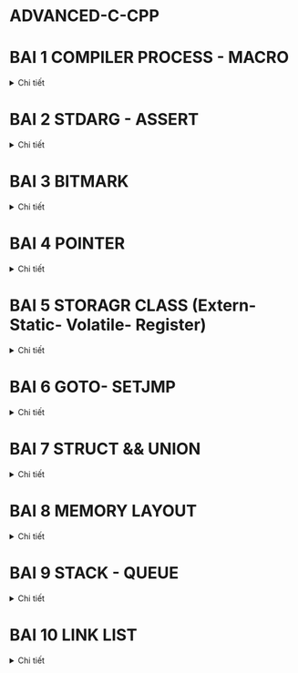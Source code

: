 # ADVANCED-C-CPP
#  BAI 1 COMPILER PROCESS - MACRO
<details>
  <summary>Chi tiết</summary>
 
## 1. Tiền Xử Lý (Preprocessing)
Quá trình tiền xử lý chuyển đổi file `.c` hoặc `.h` thành file `.i`. Lệnh biên dịch:
```sh
gcc -E main.c -o main.i
```
### Các bước trong tiền xử lý:
- **Copy toàn bộ mã nguồn** của các thư viện hoặc file được `#include`.
- **Xóa toàn bộ chú thích** (`//` và `/* ... */`).
- **Thay thế các macro** được định nghĩa bởi `#define`.
- **Giữ nguyên các hàm và biến thông thường**.

Lệnh kiểm tra file `.i` sau tiền xử lý:
```sh
cat main.i
```

### Ví dụ về Macro trong Tiền Xử Lý
#### 1. `#define` - Định nghĩa hằng số
```c
#include <stdio.h>
#define PI 3.14159
int main() {
    printf("PI = %f\n", PI);
    return 0;
}
```
*Kết quả khi chạy chương trình:*
```
PI = 3.141590
```

#### 2. `#define` - Định nghĩa hàm macro
```c
#include <stdio.h>
#define SQUARE(x) ((x) * (x))
int main() {
    printf("Bình phương của 5 là: %d\n", SQUARE(5));
    return 0;
}
```
*Kết quả:*
```
Bình phương của 5 là: 25
```

#### 3. `#undef` - Hủy định nghĩa macro
```c
#include <stdio.h>
#define VALUE 100
#undef VALUE
int main() {
    #ifdef VALUE
        printf("VALUE is defined\n");
    #else
        printf("VALUE is not defined\n");
    #endif
    return 0;
}
```
*Kết quả:*
```
VALUE is not defined
```

#### 4. `##` - Nối chuỗi
```c
#include <stdio.h>
#define CONCAT(a, b) a##b
int main() {
    int xy = 10;
    printf("%d\n", CONCAT(x, y));
    return 0;
}
```
*Kết quả:*
```
10
```

#### 5. `#` - Chuyển văn bản thành chuỗi
```c
#include <stdio.h>
#define TO_STRING(x) #x
int main() {
    printf("%s\n", TO_STRING(Hello World));
    return 0;
}
```
*Kết quả:*
```
Hello World
```

#### 6. `...` (Variadic Macro) - Macro nhận nhiều tham số
```c
#define sum(...)                \
int arr[] = {__VA_ARGS__, 0};   \
int i =0;                       \
int tong = 0;                   \
while (arr[i] != 0 )            \
{                               \
    tong += arr[i];             \         
    i++;                        \
}                               \   
printf("tong bang: %d", tong) ; \  

*Kết quả:*
Tổng: 15
```

---

## 2. Biên Dịch (Compilation)
Quá trình biên dịch chuyển đổi file `.i` thành file `.s` (hợp ngữ - assembly).

Lệnh biên dịch:
```sh
gcc -S main.i -o main.s
```
Lệnh kiểm tra file `.s`:
```sh
cat main.s
```

---

## 3. Dịch Assembly (Assembler)
Quá trình assembler chuyển đổi file `.s` thành file `.o` (mã máy).

Lệnh dịch assembly:
```sh
gcc -c main.s -o main.o
```
Lệnh kiểm tra file `.o` (dạng nhị phân, không đọc được trực tiếp):
```sh
ls -l main.o
```

---

## 4. Liên Kết (Linking)
Quá trình linker kết hợp các file `.o` để tạo ra file thực thi `.exe`.

Lệnh liên kết:
```sh
gcc main.o -o main.exe
```
Lệnh chạy file thực thi:
```sh
./main.exe
```

---

## 5. Tóm Tắt Quá Trình Biên Dịch

```
file.c hoặc file.h  →  (Preprocessing)  →  file.i  →  (Compilation)  →  file.s  →  (Assembler)  →  file.o  →  (Linker)  →  file.exe
```

Từng bước với lệnh cụ thể:
1. **Tiền xử lý:** `gcc -E main.c -o main.i`
2. **Biên dịch:** `gcc -S main.i -o main.s`
3. **Dịch assembly:** `gcc -c main.s -o main.o`
4. **Liên kết:** `gcc main.o -o main.exe`
5. **Chạy chương trình:** `./main.exe`

Mỗi bước trên đều có thể kiểm tra bằng cách xem nội dung file tương ứng (`cat`, `ls -l`).
  </details>

# BAI 2 STDARG - ASSERT
<details>
  <summary>Chi tiết</summary>
  
## 1. Thư viện stdarg.h

### 1.1 Mục đích
- Hỗ trợ xây dựng các hàm có số lượng tham số biến đổi (variadic functions).
- Cho phép truy cập vào danh sách các đối số được truyền vào sau đối số cố định cuối cùng.

### 1.2 Các macro chính
- **`va_list`**  
  Kiểu dữ liệu dùng để lưu trữ danh sách tham số biến đổi.

- **`va_start(va_list, last_fixed_arg)`**  
  Khởi tạo danh sách các đối số biến đổi, trong đó `last_fixed_arg` là đối số cuối cùng có kiểu cố định.

- **`va_arg(va_list, type)`**  
  Lấy đối số tiếp theo từ danh sách với kiểu dữ liệu được chỉ định.

- **`va_end(va_list)`**  
  Giải phóng tài nguyên được cấp phát cho danh sách các đối số.

### 1.3 Ví dụ sử dụng stdarg.h

Ví dụ: Hàm `sum` tính tổng các số nguyên cho đến khi gặp một sentinel.  
Trong ví dụ này, sử dụng sentinel `'a'` để đánh dấu điểm kết thúc danh sách.

```c
#include <stdio.h>
#include <stdarg.h>

#define tong(...) sum(__VA_ARGS__, 'a') // 'a' làm sentinel

int sum(int first, ...) {
    va_list args;
    va_start(args, first);
    
    // Lưu các số vào mảng tạm (giả sử không vượt quá 100 giá trị)
    int numbers[100];
    int count = 0;
    
    numbers[count++] = first;
    
    // Đọc các đối số cho đến khi gặp sentinel
    while (1) {
        int value = va_arg(args, int);
        // Ép về char để so sánh với sentinel 'a'
        if ((char)value == 'a') {
            break;
        }
        numbers[count++] = value;
    }
    
    va_end(args);
    
    int result = 0;
    for (int i = 0; i < count; i++) {
        result += numbers[i];
    }
    
    return result;
}

int main() {
    
    printf("Tong cac gia tri: %d\n", tong(4, 9, 0, 10, 15, 20));
    return 0;
}
```

## 2. Tổng quan về assert.h
- **assert.h** là thư viện tiêu chuẩn trong C cung cấp macro `assert`.
- Macro `assert(condition)` được sử dụng để kiểm tra điều kiện tại thời điểm chạy (runtime). Nếu điều kiện không được thỏa mãn (false), chương trình sẽ dừng lại và in ra thông báo lỗi, kèm theo thông tin về file và số dòng.

### 2.1. Cách thức hoạt động của assert
- Khi biểu thức trong `assert(condition)` được đánh giá là false (0), chương trình:
  - In ra thông báo lỗi, bao gồm tên file, số dòng và nội dung biểu thức không thỏa mãn.
  - Gọi hàm `abort()` để kết thúc chương trình ngay lập tức.
- Nếu biểu thức đúng (non-zero), `assert` không thực hiện hành động nào và chương trình tiếp tục chạy bình thường.

### 2.2. Ví dụ sử dụng assert
Dưới đây là một ví dụ minh họa cách sử dụng `assert` để đảm bảo rằng một giá trị không bị chia cho số 0:

```c
#include <stdio.h>
#include <assert.h>

// Hàm chia, kiểm tra điều kiện không chia cho 0
int divide(int a, int b) {
    // Kiểm tra rằng b không bằng 0
    assert(b != 0);
    return a / b;
}

int main() {
    int x = 10;
    int y = 0;  // Thử nghiệm với giá trị 0 để kích hoạt assert
    // Nếu y bằng 0, assert sẽ dừng chương trình và thông báo lỗi
    int result = divide(x, y);
    printf("Result: %d\n", result);
    return 0;
}
```
  </details>

# BAI 3 BITMARK

<details>
  <summary>Chi tiết</summary>

## 1. Giới thiệu về Bitmask
Bitmask là một kỹ thuật sử dụng các bit để lưu trữ và thao tác với các cờ (flags) hoặc trạng thái trong một biến số nguyên. Kỹ thuật này giúp tối ưu hóa bộ nhớ, thực hiện các phép toán logic trên một cụm bit, và quản lý các trạng thái, quyền truy cập, hoặc các thuộc tính khác của một đối tượng.

## 2. Các Toán Tử Bitwise
Toán tử bitwise được sử dụng để thao tác trực tiếp trên các bit của một số. Dưới đây là danh sách các toán tử bitwise cơ bản:

### 2.1. Phép NOT (~)
- Đảo ngược tất cả các bit của số.
- Bit 1 sẽ thành 0, bit 0 sẽ thành 1.

Ví dụ:
```cpp
#include <stdio.h>
#include <stdint.h>

int main() {
    uint8_t user1 = 0b00001110;
    uint8_t user2 = 0b10101001;
    printf("~user1 = 0b%08b\n", (uint8_t)~user1);
    printf("~user2 = 0b%08b\n", (uint8_t)~user2);
    return 0;
}
```

Kết quả:
```
~user1 = 0b11110001
~user2 = 0b01010110
```

### 2.2. Phép AND (&)
- Chỉ trả về 1 nếu cả hai bit đều là 1.

Ví dụ:
```cpp
user1 & user2 // Kết quả: 0b00001000
```

### 2.3. Phép OR (|)
- Trả về 1 nếu ít nhất một trong hai bit là 1.

Ví dụ:
```cpp
user1 | user2 // Kết quả: 0b10101111
```

### 2.4. Phép XOR (^)
- Trả về 1 nếu hai bit khác nhau, ngược lại trả về 0.

Ví dụ:
```cpp
user1 ^ user2 // Kết quả: 0b10100111
```

### 2.5. Phép Dịch Bit (>> và <<)
- `>>`: Dịch phải, các bit bên trái bị đẩy ra ngoài, các bit mới bên phải được lấp bằng 0 hoặc 1 (tùy vào số âm hay dương).
- `<<`: Dịch trái, các bit bên phải bị đẩy ra ngoài, các bit mới bên trái được lấp bằng 0.

Ví dụ:
```cpp
// Dịch phải
user1 >> 1 // Kết quả: 0b00000111
user1 >> 5 // Kết quả: 0b00000000

// Dịch trái
user2 << 6 // Kết quả: 0b10000000
```

## 3. Ứng Dụng Bitmask
### 3.1. Kiểm tra trạng thái bit
```cpp
if (user1 & (1 << 3)) {
    printf("Bit thứ 3 đang bật\n");
}
```

### 3.2. Bật một bit cụ thể
```cpp
user1 |= (1 << 2); // Bật bit thứ 2
```

### 3.3. Tắt một bit cụ thể
```cpp
user1 &= ~(1 << 2); // Tắt bit thứ 2
```

### 3.4. Đảo trạng thái một bit
```cpp
user1 ^= (1 << 2); // Đảo bit thứ 2
```

## 4. Sử dụng Bit-Field trong C
Bit-field là một cách tối ưu hóa bộ nhớ bằng cách định nghĩa các trường bit trong struct.

Ví dụ:
```cpp
#include <stdio.h>

struct Status {
    unsigned int bit0 : 1;
    unsigned int bit1 : 1;
    unsigned int bit2 : 1;
    unsigned int bit3 : 1;
};

int main() {
    struct Status status = {1, 0, 1, 1};
    printf("Bit 0: %d, Bit 1: %d, Bit 2: %d, Bit 3: %d\n",
           status.bit0, status.bit1, status.bit2, status.bit3);
    return 0;
}
```

## 5. Kết luận
Bitmask là một kỹ thuật hữu ích giúp tối ưu hóa bộ nhớ và xử lý dữ liệu hiệu quả trong lập trình hệ thống và nhúng. Việc sử dụng các toán tử bitwise giúp quản lý trạng thái và quyền truy cập một cách nhanh chóng và tiết kiệm bộ nhớ.
</details>

# BAI 4 POINTER

<details>
  <summary>Chi tiết</summary>

## 1. Tổng quan về Pointer

- **Khái niệm**: Con trỏ (pointer) là một biến đặc biệt trong ngôn ngữ lập trình C, chứa địa chỉ bộ nhớ của một đối tượng khác như biến, hàm, hoặc mảng. Việc sử dụng con trỏ giúp chúng ta thực hiện các thao tác trên bộ nhớ một cách linh hoạt và hiệu quả hơn.

- **Cách khai báo**: Con trỏ được khai báo bằng cách sử dụng dấu `*` trước tên biến:
```c
int *ptr;       // Con trỏ đến kiểu int
char *ptr_char; // Con trỏ đến kiểu char
float *ptr_float; // Con trỏ đến kiểu float
```

- **Lấy địa chỉ của một biến**: Để lấy địa chỉ của một biến, sử dụng toán tử `&`:
```c
int x = 10;
int *ptr_x = &x;  // ptr_x giờ đây chứa địa chỉ của x
```

- **Truy cập giá trị thông qua con trỏ**: Để truy cập giá trị của biến mà con trỏ trỏ tới, sử dụng toán tử `*` (dereference) giải tham chiếu:
```c
int y = *ptr_x;  // y sẽ bằng giá trị của x
```

- **Kích thước của con trỏ**: Kích thước của con trỏ phụ thuộc vào kiến trúc máy tính và trình biên dịch hoặc kiến trúc vi điều khiển. Sử dụng `sizeof()` để kiểm tra kích thước của con trỏ:
```c
#include <stdio.h>

int main() {
    int *ptr;
    printf("Size of pointer: %d bytes\n", sizeof(ptr));
    return 0;
}
```

- **Ví dụ minh họa**
Ví dụ về các nội dung trên.
```c
#include <stdio.h>

int main() {
    int test = 5;   // address: 0x01
                    // value:   5
    int *ptr = &test;  // address: 0xf1
                       // value: 0x01

    printf("Địa chỉ của con trỏ: %p\n", ptr);// Lấy giá trị địa chỉ con trỏ
    printf("Địa chỉ mà con trỏ đang trỏ tới: %p\n", &ptr); // Lấy địa chỉ mà con trỏ đang trỏ tới
    printf("Giá trị tại địa chỉ con trỏ đang trỏ tới: %d\n", *ptr); // Lấy giá trị tại địa chỉ con trỏ đang trỏ tới

    return 0;
}
```

- **Con trỏ và mảng**: Đối với một mảng, địa chỉ mà con trỏ trỏ đến là vị trí phần tử đầu tiên trong mảng. Khi khai báo, ta chỉ cần gán tên mảng cho con trỏ:
```c
#include <stdio.h>

int main() {
    uint16_t arr[] = {5, 8, 7};
    uint16_t *ptr = arr;  // giá trị ptr = &arr[0] = 0xa0; *ptr = arr[0] = 5;
                          // (ptr + 1) = &arr[1] = 0xa2;   *(ptr + 1) = arr[1] = 8;

    printf("Giá trị phần tử đầu tiên: %d\n", *ptr);
    printf("Giá trị phần tử thứ hai: %d\n", *(ptr + 1));
    printf("Giá trị phần tử thứ ba: %d\n", *(ptr + 2));

    return 0;
}
```

- **Kích thước con trỏ**: Kích thước của con trỏ phụ thuộc vào kiến trúc máy tính. Trên hệ thống 32-bit, kích thước con trỏ thường là 4 byte, trong khi trên hệ thống 64-bit, kích thước con trỏ thường là 8 byte.

- **Mục đích của dữ liệu khai báo cho con trỏ**: Dữ liệu khai báo cho con trỏ phục vụ vào mục đích đọc dữ liệu tại vị trí mà con trỏ đang trỏ đến. Điều này giúp đảm bảo rằng con trỏ được sử dụng đúng cách và tránh các lỗi truy cập bộ nhớ.

## 2. Void Pointer

- **Void Pointer**: Con trỏ void (void pointer) là một con trỏ có thể trỏ tới bất kỳ kiểu dữ liệu nào. Điều này có nghĩa là con trỏ void không có kiểu dữ liệu cụ thể, và do đó, nó có thể được sử dụng để trỏ tới bất kỳ địa chỉ bộ nhớ nào mà không cần biết trước kiểu dữ liệu của giá trị tại địa chỉ đó.

- **Khai báo**: Con trỏ void được khai báo bằng cách sử dụng từ khóa `void` trước dấu `*`.
  ```c
  void *ptr_void;
  ```

- **Đặc điểm**:
    - Con trỏ void có thể trỏ tới bất kỳ kiểu dữ liệu nào, giúp nó rất linh hoạt trong việc quản lý bộ nhớ và xử lý dữ liệu.
    - Không thể truy cập trực tiếp giá trị mà con trỏ void trỏ tới mà không chuyển đổi nó sang kiểu dữ liệu cụ thể.

- **Ví dụ sử dụng con trỏ void**
```c
#include <stdio.h>

int main(int argc, char const *argv[]) {
    void *ptr_void;
    int a = 5;
    ptr_void = &a;
    printf("Địa chỉ: %p \n Địa chỉ: %d \n Giá trị: %d\n", ptr_void, ptr_void, *(int*)ptr_void); // ép kiểu dữ liệu về int
  
    double b = 3.14;
    ptr_void = &b;
    printf("Địa chỉ: %p \n Địa chỉ: %d \n Giá trị: %0.2f", ptr_void, ptr_void, *(double*)ptr_void); // ép kiểu dữ liệu về double
    
    char c = 'c';
    ptr_void = &c;
    printf("\nĐịa chỉ: %p\n Địa chỉ: %d \n Giá trị: %c ", ptr_void, ptr_void, *(char*)ptr_void); // ép kiểu dữ liệu về char
    
    char arr[] = "hello ho bao ton";
    ptr_void = arr; // vị trí pointer trỏ đến vị trí phần tử đầu tiên trong mảng
    for (int i = 0; i < sizeof(arr); i++) {
        ptr_void = &arr[i];
        printf("\nGiá trị: %c", *(char*)(ptr_void + 1));
    }

    void *ptr1[] = {&a, &b, &c, arr}; // mảng con trỏ với giá trị là địa chỉ các đối tượng
    printf("ptr1[0] = %d\n", *(int*)ptr1[0]);
    printf("ptr1[1] = %f\n", *(double*)ptr1[1]);
    printf("ptr1[2] = %c\n", *(char*)ptr1[2]);
    for (int i = 0; i < sizeof(arr); i++) {
        printf("ptr1[%d] = %c\n", i, *(char*)(ptr1[3] + i)); 
        printf("ptr1[%d] = %p\n", i, (ptr1[3] + i));   
    }
    return 0;
}
```

- **Ứng dụng của con trỏ void**
    - **Quản lý bộ nhớ động**: Con trỏ void thường được sử dụng trong các hàm quản lý bộ nhớ động như `malloc`, `calloc`, và `realloc` để trả về địa chỉ của vùng nhớ được cấp phát mà không cần biết trước kiểu dữ liệu.
    EX: 
    ```c
        int *a;
        a = (int*)malloc(sizeof(int) * n);
    ```
    - **Hàm tổng quát**: Con trỏ void có thể được sử dụng trong các hàm tổng quát để xử lý các kiểu dữ liệu khác nhau mà không cần viết lại mã cho từng kiểu dữ liệu cụ thể.

## 3. Function Pointer

- **Con Trỏ Hàm**:Con trỏ hàm là một biến lưu trữ địa chỉ của một hàm. Cho phép gọi hàm thông qua con trỏ, truyền hàm như là một đối số cho một hàm khác, hoặc lưu trữ địa chỉ của hàm trong một cấu trúc dữ liệu. 

- **Khai báo con trỏ hàm**: Con trỏ hàm phải có cùng kiểu dữ liệu trả về và cùng kiểu dữ liệu tham số với hàm mà nó trỏ tới.
  ```c
  void (*ptr)(int, int);
  ```

- **Ví dụ về con trỏ hàm**: 
```c
#include <stdio.h>

// Hàm cộng hai số nguyên
void sum(int a, int b) {
    printf("%d + %d = %d\n", a, b, a + b);
}

// Hàm trừ hai số nguyên
void subtract(int a, int b) {
    printf("%d - %d = %d\n", a, b, a - b);
}

// Hàm tính toán, nhận con trỏ hàm làm tham số
void calculator(void (*ptr)(int, int), int a, int b) {
    ptr(a, b);
}

int main(int argc, char const *argv[]) {
    // Khai báo và gán con trỏ hàm
    void (*ptr)(int, int) = sum; // Con trỏ hàm trỏ tới hàm sum
    ptr(2, 3); // Gọi hàm sum thông qua con trỏ hàm

    void (*ptr1)(int, int) = &subtract; // Con trỏ hàm trỏ tới hàm subtract
    ptr1(10, 3); // Gọi hàm subtract thông qua con trỏ hàm

    // In địa chỉ của hàm subtract
    printf("%p\n", *ptr1);
    printf("%p\n", ptr1);
    printf("%p\n", &subtract);

    // Mảng con trỏ hàm
    void (*fptr[])(int, int) = {sum, subtract};
    fptr[0](5, 25); // Gọi hàm sum thông qua mảng con trỏ hàm
    fptr[1](36, 7); // Gọi hàm subtract thông qua mảng con trỏ hàm

    // Truyền con trỏ hàm trực tiếp vào hàm calculator
    calculator(sum, 9, 15);
    calculator(subtract, 9, 15);

    return 0;
}
```
- **Giải thích**
    - **Khai báo con trỏ hàm**:
   ```c
   void (*ptr)(int, int) = sum;
   ```
   Con trỏ hàm `ptr` được khai báo để trỏ tới hàm `sum`. Con trỏ hàm phải có cùng kiểu dữ liệu trả về và cùng kiểu dữ liệu tham số với hàm mà nó trỏ tới.

    - **Gọi hàm thông qua con trỏ hàm**:
   ```c
   ptr(2, 3);
   ```
   Gọi hàm `sum` thông qua con trỏ hàm `ptr`.

    - **Mảng con trỏ hàm**:
   ```c
   void (*fptr[])(int, int) = {sum, subtract};
   ```
   Khai báo một mảng con trỏ hàm `fptr` chứa địa chỉ của các hàm `sum` và `subtract`.

    - **Truyền con trỏ hàm vào hàm khác**:
   ```c
   calculator(sum, 9, 15);
   ```
   Truyền con trỏ hàm `sum` trực tiếp vào hàm `calculator`.

## 4. Pointer to Constant

- **Pointer to Constant (con trỏ hằng)**: Con trỏ hẳng (pointer to constant) là một con trỏ mà giá trị tại địa chỉ nó trỏ tới không thể thay đổi thông qua con trỏ. Tuy nhiên, địa chỉ mà hằng con trỏ trỏ tới có thể thay đổi. Điều này có nghĩa là bạn có thể thay đổi địa chỉ mà con trỏ trỏ tới, nhưng không thể thay đổi giá trị tại địa chỉ đó thông qua con trỏ. (chỉ cho phép đọc giá trị tại vị trí trỏ tới không cho phép thay đổi giá trị)

- **Khai báo con trỏ hằng**: Con trỏ hằng được khai báo bằng cách sử dụng từ khóa `const` trước kiểu dữ liệu của con trỏ.
  ```c
  const int *ptr;
  hoặc int const *ptr;
  ```

- **Ví dụ về hằng con trỏ**
```c
#include <stdio.h>

int main() {
    int value1 = 10;
    int value2 = 20;
    const int *ptr = &value1; // Con trỏ hằng trỏ tới biến value1

    printf("Giá trị của value1: %d\n", *ptr);

    // Thử thay đổi giá trị tại địa chỉ mà hằng con trỏ trỏ tới (sẽ gây lỗi)
    // *ptr = 15; // Lỗi: không thể thay đổi giá trị thông qua hằng con trỏ
    // muốn thay đối giá trị phải thay đổi trực tiếp trên biến gốc
    // Thay đổi địa chỉ mà hằng con trỏ trỏ tới
    ptr = &value2;
    printf("Giá trị của value2: %d\n", *ptr);

    return 0;
}
```

## 5 Constant to Pointer

- **Hằng con trỏ**: Hằng con trỏ (constant pointer) là một con trỏ mà địa chỉ nó trỏ tới không thể thay đổi sau khi được khởi tạo. Điều này có nghĩa là khi hằng con trỏ được khởi tạo, nó sẽ luôn trỏ tới một địa chỉ bộ nhớ và không thể trỏ tới địa chỉ khác. Tuy nhiên, giá trị tại địa chỉ mà hằng con trỏ trỏ tới có thể thay đổi. 

- **Khai báo hằng con trỏ**: hằng con trỏ được khai báo bằng cách sử dụng từ khóa `const` trước kiểu dữ liệu của con trỏ.
  ```c
  int *const ptr;
  ```

- **Ví dụ về hằng con trỏ**
```c
#include <stdio.h>

int a = 5;
int b = 10;
int const *ptr = &a; // Con trỏ hằng trỏ tới biến a
int *ptr1 = &a;
const char *st1 = "hello";
const char *st2 = "world";

int *const cptr = &b; // Hằng con trỏ trỏ tới biến b

int main(int argc, char const *argv[]) {
    *ptr1 = 15;
    printf("%p\n%d\n", ptr, *ptr);
    ptr = &b;
    printf("%p\n%d\n", ptr, *ptr);

    printf("%p\n%d\n", cptr, *cptr);
    return 0;
    // cptr = &a; // Lỗi: không thể thay đổi địa chỉ của con trỏ hằng
    // printf("%p\n%d\n", cptr, *cptr);
}
```

- **Giải thích chi tiết**
    **Khai báo hằng con trỏ**:
   ```c
   int *const cptr = &b;
   ```
   Con trỏ `cptr` được khai báo là hằng con trỏ trỏ tới biến `b`. Điều này có nghĩa là `cptr` không thể trỏ tới địa chỉ khác sau khi được khởi tạo.

    **Thay đổi giá trị tại địa chỉ mà hằng con trỏ trỏ tới**:
   ```c
   *ptr1 = 15;
   ```
   Giá trị tại địa chỉ mà con trỏ `ptr1` trỏ tới có thể thay đổi, nhưng địa chỉ mà con trỏ `cptr` trỏ tới không thể thay đổi.

## 6. Null Pointer

- **Null Pointer**: Null pointer (con trỏ null) là một con trỏ không trỏ tới bất kỳ địa chỉ nào trong bộ nhớ. Nó thường được sử dụng để chỉ ra rằng con trỏ không được khởi tạo hoặc không trỏ tới bất kỳ đối tượng nào. 

- **Khai báo null pointer**: Null pointer được khai báo bằng cách gán giá trị `NULL` cho con trỏ.
  ```c
  int *ptr = NULL;
  ```

- **Ví dụ về null pointer**
```c
#include <stdio.h>

int main() {
    int *ptr = NULL; // Khai báo con trỏ null

    if (ptr == NULL) {
        printf("Con trỏ ptr không trỏ tới bất kỳ địa chỉ hợp lệ nào.\n");
    }

    // Thử truy cập giá trị tại địa chỉ mà con trỏ null trỏ tới (sẽ gây lỗi)
    // printf("%d\n", *ptr); // Lỗi: không thể dereference con trỏ null

    return 0;
}
```
## 7. Pointer to Pointer

- **Con Trỏ Trỏ Tới Con Trỏ (pointer to pointer)**:Con trỏ trỏ tới con trỏ (pointer to pointer) là một con trỏ mà giá trị của nó là địa chỉ của một con trỏ khác. Cho phép tạo ra các cấp độ con trỏ khác nhau, giúp quản lý và thao tác với các con trỏ một cách linh hoạt hơn.

- **Khai báo con trỏ trỏ tới con trỏ**: Con trỏ trỏ tới con trỏ được khai báo bằng cách sử dụng hai dấu `*` trước tên biến.
  ```c
  int **ptr;
  ```

- **Ví dụ về con trỏ trỏ tới con trỏ**
```c
#include <stdio.h>

int main() {
    int value = 10;
    int *ptr = &value;  // Con trỏ trỏ tới biến value
    int **ptr_to_ptr = &ptr;  // Con trỏ trỏ tới con trỏ ptr

    // In giá trị của biến value thông qua con trỏ ptr
    printf("Giá trị của value: %d\n", *ptr);

    // In giá trị của biến value thông qua con trỏ trỏ tới con trỏ ptr_to_ptr
    printf("Giá trị của value thông qua con trỏ trỏ tới con trỏ: %d\n", **ptr_to_ptr);

    // In địa chỉ của biến value
    printf("Địa chỉ của value: %p\n", (void*)&value);

    // In địa chỉ mà con trỏ ptr trỏ tới (địa chỉ của biến value)
    printf("Địa chỉ mà con trỏ ptr trỏ tới: %p\n", (void*)ptr);

    // In địa chỉ của con trỏ ptr
    printf("Địa chỉ của con trỏ ptr: %p\n", (void*)&ptr);

    // In địa chỉ mà con trỏ trỏ tới con trỏ ptr_to_ptr trỏ tới (địa chỉ của con trỏ ptr)
    printf("Địa chỉ mà con trỏ trỏ tới con trỏ ptr_to_ptr trỏ tới: %p\n", (void*)ptr_to_ptr);

    return 0;
}
```
</details>

# BAI 5 STORAGR CLASS (Extern- Static- Volatile- Register)

<details>
  <summary>Chi tiết</summary>

## 1. Extern 
### 1.1.Khai báo biến `extern`**:
   ```c
   // File1.c
   int a = 10; // Định nghĩa biến a

   // File2.c
   extern int a; // Khai báo biến a
   ```

### 1.2. Khai báo hàm `extern`**:
   ```c
   // File1.c
   void display() {
       printf("Hello, World!\n");
   }

   // File2.c
   extern void display(); // Khai báo hàm display
   ```

### 1.3. Lưu ý khi sử dụng `extern`
- **Không định nghĩa lại**: Khi sử dụng `extern`, chỉ khai báo biến hoặc hàm mà không định nghĩa lại chúng.
- **Chỉ sử dụng cho biến toàn cục**
- **Liên kết các tệp**: Các tệp chứa khai báo `extern` và định nghĩa thực tế phải được liên kết với nhau khi biên dịch. Ví dụ:
```bash
  gcc File1.c File2.c -o output
  ```

### 1.4. Ứng dụng của `extern`
- **Chia sẻ biến và hàm giữa các tệp**: `extern` cho phép chia sẻ các biến và hàm giữa các tệp khác nhau trong cùng một dự án.
- **Thiết kế thư viện**: `extern` thường được sử dụng trong thiết kế thư viện để khai báo các hàm và biến mà thư viện cung cấp.

### 1.5. Ví dụ chi tiết
Giả sử có hai tệp nguồn: `main.c` và `utils.c`.

**main.c**:
```c
#include <stdio.h>

// Khai báo biến extern
extern int count;

// Khai báo hàm extern
extern void increment();

int main() {
    count = 0;
    increment();
    printf("Count: %d\n", count);
    return 0;
}
```

**utils.c**:
```c
#include <stdio.h>

// Định nghĩa biến
int count;

// Định nghĩa hàm
void increment() {
    count++;
}
```

Khi biên dịch, cần liên kết cả hai tệp lại với nhau:
```bash
gcc main.c utils.c -o program
```

Khi chạy gõ lệnh `./program` trong TERMINAL

Kết quả khi chạy chương trình `program` sẽ là:
```
Count: 1
```

## 2. Static

### 2.1. Static local variables

#### 2.1.1 Đặc điểm của biến cục bộ tĩnh
- **Thời gian hoạt động**: Khác với các biến cục bộ thông thường, biến cục bộ tĩnh được tạo ra chỉ một lần và giữ nguyên giá trị của nó giữa các lần gọi hàm. Điều này có nghĩa là giá trị của biến sẽ được bảo toàn ngay cả khi hàm kết thúc và được gọi lại sau đó.
- **Phạm vi**: Biến cục bộ tĩnh chỉ có thể truy cập được trong phạm vi của hàm nơi nó được khai báo, giống như các biến cục bộ thông thường.
- **Khởi tạo**: Biến cục bộ tĩnh chỉ được khởi tạo một lần, lần đầu tiên hàm được gọi. Nếu không được khởi tạo cụ thể, chúng sẽ tự động được khởi tạo với giá trị 0.

#### 2.1.2. Ví dụ
Dưới đây là một ví dụ minh họa về cách biến cục bộ tĩnh hoạt động:

```c
#include <stdio.h>

void countCalls() {
    static int count = 0; // Biến cục bộ tĩnh
    count++;
    printf("Hàm được gọi %d lần\n", count);
}

int main() {
    countCalls(); // Output: Hàm được gọi 1 lần kq = 1
    countCalls(); // Output: Hàm được gọi 2 lần kq = 2
    countCalls(); // Output: Hàm được gọi 3 lần kq = 3
    return 0;
}
```

Trong ví dụ trên, biến `count` là một biến cục bộ tĩnh được khai báo trong hàm `countCalls`. Nó giữ nguyên giá trị của mình giữa các lần gọi hàm, do đó mỗi lần hàm được gọi, giá trị của `count` sẽ tăng lên.

#### 2.1.3. Lưu trữ trong bộ nhớ
- **Biến cục bộ tĩnh** được lưu trữ trong phân vùng dữ liệu (data segment) của bộ nhớ, không phải trong stack. Do đó thời gian sống của chúng kéo dài hơn so với các biến cục bộ thông thường.
- Nếu biến cục bộ tĩnh được khởi tạo với giá trị khác 0, nó sẽ được lưu trữ trong phân vùng dữ liệu đã khởi tạo (Data).
- Nếu biến cục bộ tĩnh được khởi tạo với giá trị 0 hoặc không được khởi tạo, nó sẽ được lưu trữ trong phân vùng BSS (Block Started by Symbol).

- **Chú ý** có thể khai báo 1 biến static cho nhiều chương trình khác nhau. Và ko gây ra xung đột khi thực hiện chương trình
```c
void count()
{
    static int a = 5;
    printf("a = %d", a++);
}

void count1()
{
    static int a = 0;
}
```
### 2.2 Static global variables

#### 2.2.1. Đặc điểm của biến `static` toàn cục
- **Phạm vi**: Biến `static` toàn cục chỉ có thể truy cập được trong tệp nguồn nơi nó được khai báo. Điều này có nghĩa là nó không thể được truy cập từ các tệp nguồn khác, ngay cả khi sử dụng từ khóa `extern`.
- **Thời gian sống**: Biến `static` toàn cục tồn tại trong suốt thời gian chạy của chương trình, từ khi chương trình bắt đầu cho đến khi kết thúc.
- **Khởi tạo**: Biến `static` toàn cục được khởi tạo một lần duy nhất khi chương trình bắt đầu. Nếu không được khởi tạo cụ thể, nó sẽ tự động được khởi tạo với giá trị 0.

#### 2.2.2. Ví dụ

**file1.c**:
```c
#include <stdio.h>

static int count = 0; // Biến static toàn cục

void increment() {
    count++;
    printf("Count: %d\n", count);
}
```

**main.c**:
```c
#include <stdio.h>

// extern int count; // Không thể truy cập biến static toàn cục từ tệp khác

void increment();

int main() {
    increment(); // Output: Count: 1
    increment(); // Output: Count: 2
    return 0;
}
```

Trong ví dụ trên, biến `count` được khai báo là `static` toàn cục trong `file1.c`. Nó chỉ có thể truy cập được trong `file1.c` và không thể truy cập từ `main.c`. Hàm `increment` được sử dụng để tăng giá trị của `count` và in ra giá trị hiện tại.

#### 2.2.3. Lợi ích của biến `static` toàn cục
- **Bảo mật**: Giúp bảo vệ biến khỏi việc truy cập và thay đổi từ các tệp nguồn khác, tăng cường tính bảo mật và tính toàn vẹn của dữ liệu.
- **Quản lý bộ nhớ**: Biến `static` toàn cục được khởi tạo một lần và tồn tại trong suốt thời gian chạy của chương trình, giúp quản lý bộ nhớ hiệu quả hơn.

## 3. Volatile

### 3.1. Đặc điểm của biến `volatile`
- **Không tối ưu hóa**: Trình biên dịch sẽ không tối ưu hóa các truy cập đến biến `volatile`, đảm bảo rằng mỗi lần truy cập đều thực sự đọc hoặc ghi vào bộ nhớ.
- **Thay đổi bất ngờ**: Biến `volatile` có thể thay đổi bởi các yếu tố bên ngoài như phần cứng, các luồng khác, hoặc các tín hiệu.

### 3.2 Sử dụng `volatile`
- **Biến phần cứng**: Khi làm việc với các thanh ghi phần cứng hoặc các cổng I/O.
  ```c
  volatile int *port = (int *)0x1234; // Địa chỉ của một cổng I/O
  ```
- **Biến chia sẻ giữa các luồng**: Khi một biến được truy cập bởi nhiều luồng trong lập trình đa luồng.
  ```c
  volatile int flag = 0;
  ```

### 3.3 Ví dụ
Dưới đây là một ví dụ về cách sử dụng từ khóa `volatile`:

```c
#include <stdio.h>
#include <stdbool.h>

volatile bool flag = false;

void interruptHandler() {
    flag = true; // Biến flag có thể được thay đổi bởi một ngắt
}

int main() {
    while (!flag) {
        // Chờ cho đến khi flag được thay đổi bởi ngắt
    }
    printf("Flag has been set!\n");
    return 0;
}
```

Trong ví dụ trên, biến `flag` được khai báo là `volatile` vì nó có thể được thay đổi bởi một hàm ngắt (interrupt handler). Trình biên dịch sẽ không tối ưu hóa vòng lặp `while (!flag)`, đảm bảo rằng giá trị của `flag` được kiểm tra mỗi lần lặp.

### 3.4. Mục đích `volatile`
- **Đảm bảo tính chính xác**: Đảm bảo rằng giá trị của biến luôn được đọc từ bộ nhớ, không phải từ bộ nhớ đệm của CPU.
- **Tương thích với phần cứng**: Hữu ích khi làm việc với các thiết bị phần cứng mà giá trị của biến có thể thay đổi bất ngờ.

## 4. Register

### 4.1. Đặc điểm của biến `register`
- **Tốc độ truy cập nhanh**: Biến `register` có thể được truy cập nhanh hơn so với các biến lưu trữ trong bộ nhớ chính, vì các thanh ghi của CPU có tốc độ truy cập nhanh hơn.
- **Không có địa chỉ**: Không thể lấy địa chỉ của một biến `register` bằng cách sử dụng toán tử `&`, vì biến này không có địa chỉ bộ nhớ cụ thể.

### 4.2. Ví dụ
Dưới đây là một ví dụ về cách sử dụng từ khóa `register`:

```c
#include <stdio.h>
#include <time.h>

int main() {
    // Lưu thời điểm bắt đầu
    clock_t start_time = clock();
    register int i;

    // Đoạn mã của chương trình
    for (i = 0; i < 200000000; ++i) {
        // Thực hiện một số công việc bất kỳ
    }

    // Lưu thời điểm kết thúc
    clock_t end_time = clock();

    // Tính thời gian chạy bằng miligiây
    double time_taken = ((double)(end_time - start_time)) / CLOCKS_PER_SEC;

    printf("Thoi gian chay cua chuong trinh: %f giay\n", time_taken);

    return 0;
}
```

Trong ví dụ trên, biến `i` được khai báo là `register`, yêu cầu trình biên dịch lưu trữ biến này trong một thanh ghi của CPU để tăng tốc độ truy cập.

### 4.3 Sử dụng `register`
- **Vòng lặp**: Khi có một biến được sử dụng nhiều lần trong một vòng lặp, việc khai báo biến đó là `register` có thể giúp tăng hiệu suất.
- **Biến tạm thời**: Các biến tạm thời được sử dụng trong các phép tính toán học hoặc logic phức tạp có thể được khai báo là `register` để tăng tốc độ xử lý.
</details>


# BAI 6 GOTO- SETJMP
<details>
  <summary>Chi tiết</summary>
  
## 1. GOTO

Trong ngôn ngữ lập trình C, `goto` là một lệnh điều khiển cho phép chương trình nhảy đến một nhãn (label) được định nghĩa trong mã nguồn. Cú pháp của `goto` như sau:

```c
goto label;
...
label:
    // code to execute
```
- **Đặc điểm khi sử dụng** `goto`:
1. **Đơn giản hóa mã nguồn**:
   - Trong một số trường hợp phức tạp, `goto` có thể giúp đơn giản hóa mã nguồn bằng cách tránh việc lồng nhau quá nhiều của các câu lệnh điều kiện hoặc vòng lặp.
2. **Thoát khỏi nhiều vòng lặp lồng nhau**:
   - `goto` có thể được sử dụng để thoát khỏi nhiều vòng lặp lồng nhau một cách nhanh chóng và dễ dàng, thay vì phải sử dụng nhiều lệnh `break` hoặc `return`.
   ```c
      for (int i = 0; i < 10; i++) {
       for (int j = 0; j < 10; j++) {
           if (someCondition) {
               goto endLoops;
           }
       }
   }
   endLoops:
   ```

- **Ví dụ**
```c
#include <stdio.h>

int main ()
{
    int key = 0;

    main_menu:
    do {
        printf("Nhap cac tuy chon\n");
        printf ("1...\n");
        printf ("2...\n");
        printf ("3...\n");
        scanf ("%d", &key);
    }while (key!=1);

    switch (key){
        case 1:
            printf("Nhap cac tuy chon\n");
            printf ("4...\n");
            printf ("5: ket thuc chung trinh\n");
            printf ("6: quay lai\n");
            scanf ("%d", &key);

            switch (key){
                case 4:

                case 5:
                    goto exit_program;
                case 6:
                    goto main_menu;

            }  
            break;
        case 2:
    }

    exit_program:
    return 0;
}
```
## 2. SETJMP (thu viện setjmp.h)

- **Thư viện `setjmp.h`**: trong C cung cấp các hàm `setjmp` và `longjmp` để thực hiện việc lưu và khôi phục trạng thái của chương trình, cho phép nhảy không điều kiện trong chương trình. Đây là một công cụ mạnh mẽ để xử lý ngoại lệ và khôi phục từ các lỗi trong chương trình.

- **Hàm `setjmp`**
    + **Cú pháp**: `int setjmp(jmp_buf env);`
    + **Chức năng**: Lưu trạng thái hiện tại của chương trình vào biến `env` và trả về giá trị 0 nếu được gọi lần đầu tiên. Nếu `longjmp` được gọi sau đó, `setjmp` sẽ trả về giá trị được truyền vào `longjmp`.

- **Hàm `longjmp`**
    + **Cú pháp**: `void longjmp(jmp_buf env, int val);`
    + **Chức năng**: Khôi phục trạng thái đã lưu trong `env` và tiếp tục thực thi từ vị trí mà `setjmp` đã được gọi, trả về giá trị `val`.

### Ví dụ
Dưới đây là một ví dụ minh họa cách sử dụng `setjmp` và `longjmp`:

```c
#include <stdio.h>
#include <setjmp.h>

jmp_buf buf; // jmp_buf: là kiểu dữ liệu được định nghĩa sẵng trong thư viện setjmp.h
             // biến buf: được khai báo kiểu dữ liệu jmp_buf để lưu giá trị hiện tại của chương trình


int exception;

#define TRY if((exception = setjmp(buf)) == 0)
#define CATCH(x) if((exception = setjmp(buf)) == x)
#define THROW(x) longjmp(buf, x)

int main ()
{
    exception = setjmp(buf); // lưu trữ vị trí hiện tại của nó là vị trí mà dòng hiện tại đang đứng
    // exceptio = 0          // lần đầu tiên gọi hàm setjmp thì mặc định trả về số 0
    
    TRY
    {
        printf ("exception = %d\n", exception);
    } CATCH(1)
    {
        printf ("exception = %d\n", exception);
    }
    
    //longjmp(buf, 2); // khi gặp longjmp thì mặc định nhảy về vị trí setjmp
                     // giá tri lúc này setjmp(buf) == giá trị được truyền vào khi goi hàm longjmp
                     // không được truyền số 0
                     // longjmp và setjmp phải đồng bộ nhau biên mang kiểu dữ liệu jmp_buf 
    THROW(1);
    return 0;
}
```

- Ứng dụng xử lý lỗi ngoại lệ chương trình, debug chương trình.
  </details>

# BAI 7 STRUCT && UNION
  <details>
    <summary>Chi tiết</summary>

## 1. Struct
- **Struct** cho phép định nghĩa một kiểu dữ liệu gồm nhiều thành phần (các biến) khác nhau. Mỗi thành phần của struct được gọi là **thành viên**. Struct rất hữu ích muốn nhóm các thông tin liên quan (ví dụ: thông tin của một sinh viên hay một điểm trong không gian).

### 1.1. Khai báo Struct

Có 2 cách để khai báo một struct:

#### Cách 1: Sử dụng `struct` trực tiếp
```c
struct TenStruct {
    kieuDuLieu1 thanhVien1;
    kieuDuLieu2 thanhVien2;
    // ...
};

// Khi khởi tạo biến, cần khai báo từ khóa 'struct'
struct TenStruct bien1, bien2;
```

**Giải thích:**  
- **Định nghĩa:** Cú pháp trên định nghĩa một kiểu dữ liệu mới có tên `struct TenStruct` với các thành viên có kiểu dữ liệu khác nhau.  
- **Khởi tạo:** Khi khởi tạo biến thuộc kiểu này, bạn cần sử dụng từ khóa `struct` trước tên kiểu.

**Ví dụ cụ thể:**
```c
struct Point {
    int x;
    int y;
};

int main() {
    // Khởi tạo biến của kiểu struct Point với các giá trị ban đầu
    struct Point lan1 = {8, 9};
    return 0;
}
```

Trong ví dụ này, struct `Point` chứa hai thành viên `x` và `y` (cả hai là kiểu `int`). Biến `lan1` được khởi tạo với giá trị 8 cho `x` và 9 cho `y`.

#### Cách 2: Sử dụng `typedef`
```c
typedef struct {
    kieuDuLieu1 thanhVien1;
    kieuDuLieu2 thanhVien2;
    // ...
} TenStruct;

// Khởi tạo biến mà không cần từ khóa 'struct'
TenStruct bien1, bien2;
```

**Giải thích:**  
- **Định nghĩa:** Sử dụng `typedef` để tạo một bí danh (alias) cho kiểu struct. Sau khi định nghĩa, bạn có thể sử dụng `TenStruct` trực tiếp mà không cần phải ghi `struct` mỗi lần khởi tạo biến.
- **Tiện lợi:** Cách này làm cho code trở nên ngắn gọn và dễ đọc hơn.

**Ví dụ cụ thể:**
```c
typedef struct {
    char ten[30];
    float diem;
    int id;
} SinhVien;

int main() {
    // Khởi tạo biến kiểu SinhVien với giá trị ban đầu
    SinhVien sv1 = {"hobaoton", 8, 22145490};
    return 0;
}
```

Trong ví dụ này, struct `SinhVien` chứa:
- Một mảng ký tự `ten` có 30 phần tử,
- Một biến kiểu `float` là `diem`,
- Và một biến kiểu `int` là `id`.

### 1.2. Truy cập dữ liệu trong Struct

Sau khi đã khởi tạo một struct, bạn có thể truy xuất dữ liệu của các thành viên bằng toán tử `.` (dấu chấm).

**Ví dụ:**
```c
struct SinhVien sv1 = {"hobaoton", 8, 22145490};
printf("Ten: %s, Diem: %.2f, ID: %d\n", sv1.ten, sv1.diem, sv1.id);
```

**Giải thích:**  
- Toán tử `.` được sử dụng để truy cập từng thành viên của biến struct `sv1`.
- Kết quả in ra sẽ hiển thị tên, điểm và ID của sinh viên.

### 1.3. Truyền Struct vào Hàm

Có hai cách để truyền struct vào hàm:

#### Truyền theo giá trị
```c
void printSinhVien(SinhVien sv) {
    printf("(%s, %.2f, %d)\n", sv.ten, sv.diem, sv.id);
}
```
**Giải thích:**  
- Hàm `printSinhVien` nhận một biến struct kiểu `SinhVien` theo giá trị.  
- Một bản sao của struct được tạo ra khi gọi hàm, do đó, các thay đổi bên trong hàm không ảnh hưởng đến biến gốc.

#### Truyền theo con trỏ
```c
void updateSinhVien(SinhVien* sv, float newDiem, int newID) {
    sv->diem = newDiem;
    sv->id = newID;
}
```
**Giải thích:**  
- Hàm `updateSinhVien` nhận một con trỏ đến struct `SinhVien`.
- Toán tử `->` được sử dụng để truy cập các thành viên của struct thông qua con trỏ.
- Việc truyền con trỏ cho phép hàm cập nhật trực tiếp giá trị của biến struct gốc.

### 1.4. Kích thước của Struct

Kích thước của một struct phụ thuộc vào kích thước của từng thành viên và có thể bị ảnh hưởng bởi việc căn chỉnh (alignment) và padding mà trình biên dịch thêm vào.

**Ví dụ cụ thể:**
```c
#include <stdio.h>
typedef struct {
    char ten[30];  // 30 bytes
    float diem;    // 4 bytes
    int id;        // 4 bytes
} SinhVien;

int main() {
    printf("Kich thuoc struct SinhVien: %zu bytes\n", sizeof(SinhVien));
    return 0;
}
```

**Giải thích:**  
- Các thành viên của struct có kích thước riêng: mảng `ten` chiếm 30 bytes, `diem` chiếm 4 bytes, và `id` chiếm 4 bytes.
- Trình biên dịch có thể chèn thêm padding giữa các thành viên để đảm bảo rằng các biến được căn chỉnh đúng theo yêu cầu của kiến trúc phần cứng.
- Trong ví dụ này, kích thước thực tế của struct có thể lớn hơn tổng kích thước của các thành viên do padding (ví dụ: 40 bytes).

## 2. Union

Union cũng được sử dụng để nhóm các biến có kiểu dữ liệu khác nhau, nhưng **các thành viên của union chia sẻ cùng một vùng bộ nhớ**. Điều này có nghĩa rằng kích thước của union chỉ bằng kích thước của thành viên lớn nhất.

### 2.1. Khai báo Union

Có hai cách khai báo union:

#### Cách 1: Sử dụng `union` trực tiếp
```c
union UnionName {
    int intValue;
    float floatValue;
    char charValue;
};
```

#### Cách 2: Sử dụng `typedef`
```c
typedef union {
    int intValue;
    float floatValue;
    char charValue;
} UnionName;
```

### 2.2. Tính chất của Union

- **Chia sẻ vùng nhớ:**  
  Tất cả các thành viên của union được lưu trữ tại cùng một địa chỉ. Nếu bạn thay đổi giá trị của một thành viên, các thành viên khác cũng sẽ bị ảnh hưởng.
- **Kích thước:**  
  Kích thước của union bằng kích thước của thành viên lớn nhất (về số byte).

### 2.3. Ví dụ về Union
```c
#include <stdio.h>

union Data {
    int i;
    float f;
    char str[20];
};

int main() {
    union Data data;

    data.i = 10;
    printf("data.i = %d\n", data.i);

    data.f = 220.5;
    printf("data.f = %f\n", data.f);

    // Ghi đè giá trị, dữ liệu cũ bị ảnh hưởng do dùng chung vùng nhớ
    data.str[0] = 'H';
    data.str[1] = 'i';
    data.str[2] = '\0';
    printf("data.str = %s\n", data.str);

    // Các giá trị của i và f sẽ không còn chính xác nữa
    printf("data.i (invalid) = %d\n", data.i);
    printf("data.f (invalid) = %f\n", data.f);

    return 0;
}
```

**Giải thích:**  
- Ban đầu, `data.i` được gán giá trị 10 và in ra.
- Sau đó, khi `data.f` được gán giá trị 220.5, vùng nhớ chung bị ghi đè và in ra giá trị mới của `data.f`.
- Khi gán chuỗi `"Hi"` vào `data.str`, phần còn lại của vùng nhớ cũng bị thay đổi, làm cho các giá trị của `data.i` và `data.f` trở nên không hợp lệ.

---

## 3. Ứng dụng của Union và Struct

Sự kết hợp của union và struct được sử dụng trong các ứng dụng truyền thông, giao tiếp dữ liệu, hay trong các hệ thống nhúng, nơi cần lưu trữ và truy xuất dữ liệu theo nhiều cách khác nhau từ cùng một vùng bộ nhớ.

**Ví dụ:**
```c
#include <stdio.h>
#include <stdint.h>
#include <string.h>

typedef union {
    struct {
        uint8_t id[2];
        uint8_t data[4];
        uint8_t check_sum[2];
    } data;
    uint8_t frame[8];
} Data_Frame;

int main() {
    Data_Frame transmitter_data;
    
    // Gán giá trị cho các thành viên của struct bên trong union
    strcpy((char*)transmitter_data.data.id, "10");
    strcpy((char*)transmitter_data.data.data, "1234");
    strcpy((char*)transmitter_data.data.check_sum, "70");

    // Vì union chia sẻ cùng một vùng nhớ, các thay đổi trên struct cũng được phản ánh trong mảng frame
    Data_Frame receiver_data;
    memcpy(receiver_data.frame, transmitter_data.frame, 8);
    
    // In ra các giá trị nhận được từ receiver_data
    printf("Received ID: %s\n", receiver_data.data.id);
    printf("Received Data: %s\n", receiver_data.data.data);
    printf("Received Checksum: %s\n", receiver_data.data.check_sum);
    
    return 0;
}
```

**Giải thích:**  
- **Union Data_Frame:**  
  - Định nghĩa một union có hai thành phần: một struct và một mảng byte `frame[8]`.
  - Cả hai thành phần này sử dụng cùng một vùng bộ nhớ, do đó, mọi thay đổi trong thành phần `data` (struct) đều sẽ tự động được phản ánh trong mảng `frame`, và ngược lại.
- **Truyền dữ liệu:**  
  - Các giá trị được gán cho `transmitter_data.data.id`, `data`, và `check_sum` sau đó sẽ nằm liền nhau trong mảng `frame`.
  - Hàm `memcpy` được sử dụng để sao chép toàn bộ mảng `frame` từ `transmitter_data` sang `receiver_data`.
  - Khi in ra, ta thấy rằng các giá trị của `receiver_data.data` tương ứng với dữ liệu ban đầu được truyền đi.
</details>


# BAI 8 MEMORY LAYOUT
  <details>
    <summary>Chi tiết</summary>

## 1. Text Segment

- **Chứa các lệnh thực thi**: Khi chạy chương trình, bộ xử lý (CPU) sẽ truy cập các lệnh nằm ở vùng Text để thực hiện.
- **Quyền truy cập**: Chỉ cho phép đọc và thực thi; không cho phép ghi (ghi đè các lệnh thực thi).

### Ví dụ:
```c
#include <stdio.h>

void function() {
    printf("Hello, World!\n"); // Lệnh thực thi được lưu ở Text segment
}

int main() {
    function();
    return 0;
}
```

## 2. Data Segment (Dữ liệu đã được khởi tạo)

- **Chứa các biến đã được khởi tạo**:
  - Biến toàn cục.
  - Biến static toàn cục.
  - Biến static cục bộ.
  - Các con trỏ toàn cục, con trỏ tĩnh được cấp phát trong Data segment với giá trị khởi tạo khác 0.
- **Đặc điểm**:
  - Các biến được khởi tạo với giá trị khác 0 được lưu ở đây.
  - Cho phép đọc và ghi (có thể thay đổi giá trị của biến).
  - Tất cả các biến trong Data segment sẽ được thu hồi khi chương trình kết thúc.
- **Lưu ý về biến `const` và chuỗi ký tự**:
  - Các biến `const` (ví dụ: `const int a = 0`) hoặc chuỗi ký tự (ví dụ: `char *str = "hello world"`) cũng được lưu ở Data segment, nhưng chỉ có quyền truy cập là chỉ đọc (read-only).

### Ví dụ:
```c
#include <stdio.h>

int a = 10; // Biến toàn cục khác 0 -> Data segment
static int b = 20; // Biến static toàn cục khác 0 -> Data segment
void *ptr = &b; // Con trỏ toàn cục khác 0 -> Data segment

void function() {
    static int staticLocalVar = 30; // Biến static cục bộ khác 0 -> Data segment
}

int main() {
    return 0;
}
```

## 3. BSS Segment (Dữ liệu chưa khởi tạo)

- **Chứa các biến chưa được khởi tạo hoặc được khởi tạo với giá trị 0**:
  - Các biến toàn cục chưa khởi tạo hoặc khởi tạo bằng 0.
  - Các biến static (toàn cục hoặc cục bộ) chưa khởi tạo hoặc khởi tạo bằng 0.
  - Các con trỏ toàn cục và static chưa khởi tạo hoặc khởi tạo bằng 0.
- **Đặc điểm**:
  - BSS segment cho phép đọc và ghi.
  - Các biến trong BSS cũng được thu hồi khi chương trình kết thúc.
- **Kết luận**: Vai trò của BSS giống với Data segment, khác biệt duy nhất là các biến trong BSS chưa được khởi tạo hoặc được khởi tạo bằng 0.

### Ví dụ:
```c
#include <stdio.h>

typedef struct{
    int a;
    int b;
} Point_Data;

Point_Data a1 = {5, 6}; // Biến có giá trị khác 0 -> Data segment
Point_Data a2 = {0, 0}; // Biến có giá trị bằng 0 -> BSS segment
Point_Data a3; // Biến chưa khởi tạo -> BSS segment

int x = 0; // Biến toàn cục = 0 -> BSS segment
static int y; // Biến static chưa khởi tạo -> BSS segment

int main() {
    return 0;
}
```

## 4. Stack Segment

- **Chứa**:
  - Các biến cục bộ.
  - Các con trỏ cục bộ (ngoại trừ static cục bộ).
  - Các tham số truyền vào hàm.
- **Đặc điểm**:
  - Cho phép đọc và ghi.
  - Sau khi chạy xong hàm, các biến trong Stack sẽ bị thu hồi.
  - Giá trị nào được cấp phát đầu tiên sẽ được thu hồi cuối cùng (LIFO - Last In, First Out).

### Ví dụ:
```c
#include <stdio.h>

void function() {
    int localVar = 10; // Biến cục bộ -> Stack
    printf("localVar: %d\n", localVar);
}

int main() {
    function();
    return 0;
}
```

## 5. Heap Segment

- **Chứa dữ liệu cấp phát động**:
  - Được cấp phát thông qua `malloc`, `calloc`, `realloc`.
  - Không tự động thu hồi khi kết thúc chương trình, cần thu hồi bằng `free()`.

### Ví dụ:
```c
#include <stdio.h>
#include <stdlib.h>

int main() {
    int *ptr = (int*)malloc(sizeof(int)); // Cấp phát động trên Heap
    if (ptr == NULL) {
        printf("Memory allocation failed\n");
        return 1;
    }
    *ptr = 100;
    printf("Value: %d\n", *ptr);
    free(ptr); // Giải phóng bộ nhớ trên Heap
    return 0;
}
```
  </details>

# BAI 9 STACK - QUEUE
  <details>
    <summary>Chi tiết</summary>   

## 1. STACK

### 1.1. **Khái niệm Stack (ngăn xếp)** 
- **Stack** là một cấu trúc dữ liệu tuyến tính hoạt động theo cơ chế LIFO (Last In, First Out – Vào sau, ra trước). Điều này có nghĩa là phần tử được thêm vào cuối cùng sẽ được lấy ra đầu tiên

### 1.2. **Các thao tác với Stack**

- **Khởi tạo Stack** (`init_Stack`)
```c
void init_Stack (Stack *stack, int size)
{
    stack->item = (int*)malloc(size * sizeof(int));
    stack->size = size;
    stack->top = -1;
}
```
- *Ý tưởng*: Cấp phát bộ nhớ động cho mảng `item` chứa phần tử của stack, gán kích thước `size` và đặt `top = -1` để biểu thị stack rỗng.

- **Kiểm tra Stack rỗng** (`empty_Stack`)
```c
bool empty_Stack (Stack stack)
{
    return stack.top == -1;
}
```
- *Ý tưởng*: Nếu `top == -1`, stack không chứa phần tử nào, trả về `true`, ngược lại trả về `false`.

- **Kiểm tra Stack đầy** (`full_Stack`)
```c
bool full_Stack (Stack stack)
{
    return stack.top == stack.size - 1;
}
```
- *Ý tưởng*: Nếu `top == size - 1`, stack đã đầy, không thể thêm phần tử mới.

- **Thêm phần tử vào Stack** (`push_Stack`)
```c
void push_Stack (Stack *stack, int data)
{
    if (full_Stack(*stack))
    {
        printf("Stack đầy!\n");
        return;
    }
    stack->item[++stack->top] = data;
}
```
- *Ý tưởng*: Nếu stack chưa đầy, tăng `top` lên một đơn vị và gán giá trị `data` vào vị trí mới.

- **Loại bỏ phần tử khỏi Stack** (`pop_Stack`)
```c
void pop_Stack (Stack *stack)
{
    if (empty_Stack(*stack))
    {
        printf("Stack rỗng!\n");
        return;
    }
    int a = stack->item[stack->top--];
    printf("Phần tử %d đã được lấy ra!\n", a);
}
```
- *Ý tưởng*: Nếu stack không rỗng, lấy giá trị phần tử trên cùng, giảm `top` và in ra phần tử đã lấy.

- **Lấy giá trị phần tử trên cùng** (`get_Stack`)
```c
int get_Stack (Stack stack)
{
    if (empty_Stack(stack))
    {  
        printf("Stack rỗng!\n"); 
        return -1;
    }
    return stack.item[stack.top];
}
```
- *Ý tưởng*: Nếu stack không rỗng, trả về phần tử tại `top`, ngược lại in thông báo và trả về `-1`.

- **Hiển thị toàn bộ Stack** (`display_Stack`)
```c
void display_Stack (Stack stack)
{
    for (int i = 0; i <= stack.top; i++)
    {
        printf("Vị trí %d: %d\n", i, stack.item[i]);
    }
}
```
- *Ý tưởng*: Duyệt từ `0` đến `top` và in giá trị từng phần tử trong stack.

## 2. LINEAR QUEUE

### 2.1. Khái niệm Linear Queue
- **Linear Queue** (hàng đợi tuyến tính) là một cấu trúc dữ liệu tuân theo nguyên tắc **FIFO (First In, First Out - Vào trước, ra trước)**. Nghĩa là phần tử được thêm vào trước sẽ được lấy ra trước. Linear Queue sử dụng một mảng có kích thước cố định để lưu trữ các phần tử, với hai chỉ số:
- **Front**: Chỉ vị trí đầu của hàng đợi.
- **Rear**: Chỉ vị trí cuối cùng của hàng đợi.

### 2.2. Các thao tác với Linear Queue

- **Khởi tạo Linear Queue** (`init_LinearQueue`)
```c
void init_LinearQueue(linear_Queue *liQueue, int size) {
    liQueue->item = (int*)malloc(size * sizeof(int));
    liQueue->size = size;
    liQueue->front = -1;
    liQueue->rear = -1;
}
```
- *Ý tưởng*: Cấp phát bộ nhớ động cho mảng `item`, gán kích thước `size`, và đặt `front = -1`, `rear = -1` để biểu thị hàng đợi rỗng.

- **Kiểm tra Linear Queue rỗng** (`empty_LinearQueue`)
```c
bool empty_LinearQueue(linear_Queue liQueue) {
    return (liQueue.front == -1);
}
```
- *Ý tưởng*: Nếu `front == -1`, hàng đợi không có phần tử nào, trả về `true`, ngược lại trả về `false`.

- **Kiểm tra Linear Queue đầy** (`ful_LinearQueue`)
```c
bool ful_LinearQueue(linear_Queue liQueue) {
    return (liQueue.rear == liQueue.size - 1);
}
```
- *Ý tưởng*: Nếu `rear == size - 1`, hàng đợi đã đầy, không thể thêm phần tử mới.

- **Thêm phần tử vào Linear Queue** (`enQueue`)
```c
void enQueue(linear_Queue *liQueue, int data) {
    if (ful_LinearQueue(*liQueue)) {
        printf("Ham doi day! Khong them gia tri vao ham doi.\n");
        return;
    }
    if (empty_LinearQueue(*liQueue)) {
        liQueue->front = 0;
        liQueue->rear = 0;
    } else {
        liQueue->rear++;
    }
    liQueue->item[liQueue->rear] = data;
}
```
- *Ý tưởng*: Nếu hàng đợi chưa đầy, tăng `rear` lên một đơn vị và gán giá trị `data` vào vị trí mới. Nếu hàng đợi đang rỗng, khởi tạo `front` và `rear` bằng `0`.

- **Loại bỏ phần tử khỏi Linear Queue** (`deQueue`)
```c
void deQueue(linear_Queue *liQueue) {
    if (empty_LinearQueue(*liQueue)) {
        printf("Ham doi rong! Khong the xoa.\n");
        return;
    }
    printf("Vi tri %d co gia tri %d da xoa khoi ham doi.\n", liQueue->front, liQueue->item[liQueue->front]);
    if (liQueue->front < liQueue->rear) {
        liQueue->front++;
    } else {
        // Nếu chỉ còn 1 phần tử, reset hàng đợi
        liQueue->front = -1;
        liQueue->rear = -1;
    }
}
```
- *Ý tưởng*: Nếu hàng đợi không rỗng, loại bỏ phần tử tại `front`, sau đó tăng `front`. Nếu chỉ còn một phần tử, đặt lại `front` và `rear` về `-1`.

- **Hiển thị Linear Queue** (`display_LinearQueue`)
```c
void display_LinearQueue(linear_Queue lQ) {
    if (empty_LinearQueue(lQ)) {
        printf("Ham doi rong!\n");
        return;
    }
    for (int i = lQ.front; i <= lQ.rear; i++) {
        printf("Vi tri %d gia tri %d\n", i, lQ.item[i]);
    }
}
```
- *Ý tưởng*: Duyệt từ `front` đến `rear` và in giá trị từng phần tử trong hàng đợi.

## 3. CIRCULAR QUEUE

### 3.1. Khái niệm Circular Queue
- **Circular Queue** (hàng đợi vòng) là một cấu trúc dữ liệu tuân theo nguyên tắc **FIFO (First In, First Out - Vào trước, ra trước)** nhưng sử dụng không gian bộ nhớ hiệu quả hơn so với Linear Queue. Khi phần tử đầu tiên được xóa, vị trí trống sẽ được tái sử dụng.

Hàng đợi vòng sử dụng hai chỉ số:
- **Front**: Chỉ phần tử đầu tiên của hàng đợi.
- **Rear**: Chỉ phần tử cuối cùng của hàng đợi.
- **Cơ chế vòng**: Khi `rear` đạt giới hạn, nó quay lại vị trí đầu tiên nếu có chỗ trống.

## 3.2. Các thao tác với Circular Queue

- **Khởi tạo Circular Queue** (`queue_Init`)
```c
void queue_Init(Queue *queue, int size) {
    queue->items = (int*)malloc(size * sizeof(int));
    queue->size  = size;
    queue->front = queue->rear = -1;
}
```
- *Ý tưởng*: Cấp phát bộ nhớ động cho `items`, thiết lập `front` và `rear` về `-1` để biểu thị hàng đợi rỗng.

- **Kiểm tra Circular Queue rỗng** (`queue_IsEmpty`)
```c
int queue_IsEmpty(Queue queue) {
    return (queue.front == -1);
}
```
- *Ý tưởng*: Kiểm tra nếu `front == -1` thì hàng đợi rỗng.

- **Kiểm tra Circular Queue đầy** (`queue_IsFull`)
```c
int queue_IsFull(Queue queue) {
    return ((queue.rear + 1) % queue.size == queue.front);
}
```
- *Ý tưởng*: Nếu `(rear + 1) % size == front`, tức là không còn chỗ trống, hàng đợi đã đầy.

- **Thêm phần tử vào Circular Queue** (`enqueue`)
```c
void enqueue(Queue *queue, int data) {
    if (queue_IsFull(*queue)) {
        printf("Hàng đợi đầy!\n");
        return;
    }
    if (queue_IsEmpty(*queue)) {
        queue->front = queue->rear = 0;
    } else {
        queue->rear = (queue->rear + 1) % queue->size;
    }
    queue->items[queue->rear] = data;
    printf("Enqueued %d\n", data);
}
```
- *Ý tưởng*: Nếu hàng đợi không đầy, thêm phần tử vào vị trí `rear` và cập nhật `rear` theo cơ chế vòng.

- **Loại bỏ phần tử khỏi Circular Queue** (`dequeue`)
```c
int dequeue(Queue *queue) {
    if (queue_IsEmpty(*queue)) {
        printf("Hàng đợi rỗng\n");
        return -1;
    }
    int dequeue_value = queue->items[queue->front];
    if (queue->front == queue->rear) {
        queue->front = queue->rear = -1;
    } else {
        queue->front = (queue->front + 1) % queue->size;
    }
    return dequeue_value;
}
```
- *Ý tưởng*: Nếu hàng đợi không rỗng, lấy phần tử `front`, cập nhật `front` theo cơ chế vòng.

- **Lấy giá trị phần tử đầu** (`front`)
```c
int front(Queue queue) {
    if (queue_IsEmpty(queue)) {
        printf("Queue is empty\n");
        return -1;
    }
    return queue.items[queue.front];
}
```
- *Ý tưởng*: Trả về giá trị phần tử đầu tiên của hàng đợi.

- **Lấy giá trị phần tử cuối** (`rear`)
```c
int rear(Queue queue) {
    if (queue_IsEmpty(queue)) {
        printf("Queue is empty\n");
        return -1;
    }
    return queue.items[queue.rear];
}
```
- *Ý tưởng*: Trả về giá trị phần tử cuối cùng của hàng đợi.

- **Hiển thị Circular Queue** (`display`)
```c
void display(Queue q) {
    if (queue_IsEmpty(q)) {
        printf("Hàng đợi rỗng\n");
        return;
    }
    printf("Hàng đợi: ");
    int i = q.front;
    while (1) {
        printf("%d ", q.items[i]);
        if (i == q.rear) break;
        i = (i + 1) % q.size;
    }
    printf("\n");
}
```
- *Ý tưởng*: Duyệt qua các phần tử từ `front` đến `rear` theo cơ chế vòng.
  </details>

# BAI 10 LINK LIST
<details>
  <summary>Chi tiết</summary>
  
## 1. Khái niệm

  **Danh sách liên kết** (`Linked List`) là một cấu trúc dữ liệu dạng danh sách, trong đó các phần tử (được gọi là "node") được liên kết với nhau bằng con trỏ. Mỗi node chứa hai thông tin chính:

- **Dữ liệu**: Giá trị thông tin của node.
- **Con trỏ**: Trỏ đến node tiếp theo trong danh sách.

  **Đặc điểm của danh sách liên kết**
- Không yêu cầu kích thước cố định như mảng.
- Các phần tử không nằm liên tiếp trong bộ nhớ, giúp quản lý bộ nhớ linh hoạt hơn.
- Dễ dàng thêm hoặc xóa phần tử mà không cần dịch chuyển dữ liệu như mảng.

## 2. Các thao tác với danh sách liên kết

### 2.1. Tạo một node mới
```c
Node *create_Node(int data) {
    Node *newNode = (Node *)malloc(sizeof(Node));
    newNode->data = data;
    newNode->next = NULL;
    return newNode;
}
```
- Dùng `malloc(sizeof(Node))` để cấp phát bộ nhớ cho một node mới.
- Lưu `data` vào `newNode->data`.
- Đặt `newNode->next = NULL` để node chưa liên kết với node nào khác.
- Hàm trả về địa chỉ `newNode `để sử dụng trong danh sách liên kết.

### 2.2. Chèn vào cuối danh sách (push_back)
```c
void push_back(Node **head, int data) {
    Node *new_Node = create_Node(data);
    if (*head == NULL) {
        *head = new_Node;
    } else {
        Node *temp = *head;
        while (temp->next != NULL) temp = temp->next;
        temp->next = new_Node;
    }
}
```
- Gọi `create_Node(data)` để cấp phát bộ nhớ và gán giá trị cho node mới.  
- Nếu `*head == NULL`, gán `head` trỏ đến node mới (node đầu tiên).  
- Nếu danh sách không rỗng, dùng vòng lặp để tìm node cuối (`temp->next == NULL`).  
- Gán `temp->next = new_Node` để nối node mới vào cuối danh sách.

### 2.3. Xóa node cuối (pop_back)
```c
void pop_back(Node **head) {
    if (*head == NULL) return;
    if ((*head)->next == NULL) {
        free(*head);
        *head = NULL;
        return;
    }
    Node *temp = *head;
    while (temp->next->next != NULL) temp = temp->next;
    free(temp->next);
    temp->next = NULL;
}
```
- Nếu `*head == NULL`, danh sách rỗng → Không cần làm gì.  
- Nếu chỉ có một node, giải phóng bộ nhớ (`free(*head)`) và đặt `head = NULL`.  
- Dùng vòng lặp tìm node có `temp->next->next == NULL`, tức là node ngay trước node cuối.  
- Giải phóng bộ nhớ (`free(temp->next)`) và đặt `temp->next = NULL` để ngắt liên kết.

### 2.4. Chèn vào đầu danh sách (push_front)
```c
void push_front(Node **head, int data) {
    Node *new_Node = create_Node(data);
    new_Node->next = *head;
    *head = new_Node;
}
```
- Gọi `create_Node(data)` để cấp phát bộ nhớ và khởi tạo node mới.  
- Gán `new_Node->next = *head` để trỏ node mới đến node đầu danh sách.  
- Gán `*head = new_Node`, làm cho node mới trở thành node đầu tiên trong danh sách.

### 2.5. Xóa node đầu danh sách (pop_front)
```c
void pop_front(Node **head) {
    if (*head == NULL) return;
    Node *temp = *head;
    *head = (*head)->next;
    free(temp);
}
```
- Nếu `*head == NULL`, không làm gì và thoát.  
- Lưu `*head` vào biến `temp`.  
- Di chuyển `*head` sang node kế tiếp (`(*head)->next`).  
- Giải phóng `temp` để tránh rò rỉ bộ nhớ.

### 2.6. Chèn node vào vị trí bất kỳ (insert)
```c
void insert(Node **head, int data, int pos) {
    if (pos == 0) {
        push_front(head, data);
        return;
    }
    Node *new_Node = create_Node(data);
    Node *temp = *head;
    for (int i = 0; i < pos - 1 && temp != NULL; i++)
        temp = temp->next;
    if (temp == NULL) return;
    new_Node->next = temp->next;
    temp->next = new_Node;
}
```
- Nếu `pos == 0`, gọi `push_front(head, data)` và thoát.  
- Cấp phát bộ nhớ và gán giá trị cho `new_Node`.  
- Duyệt danh sách đến node trước vị trí `pos`.  
- Nếu `temp == NULL`, vị trí không hợp lệ, thoát khỏi hàm.  
- Gán `new_Node->next = temp->next`.  
- Cập nhật `temp->next = new_Node`.

### 2.7. Xóa node tại vị trí bất kỳ (erase)
```c
void erase(Node **head, int pos) {
    if (*head == NULL) return;
    if (pos == 0) {
        pop_front(head);
        return;
    }
    Node *temp = *head;
    for (int i = 0; i < pos - 1 && temp->next != NULL; i++)
        temp = temp->next;
    if (temp->next == NULL) return;
    Node *toDelete = temp->next;
    temp->next = temp->next->next;
    free(toDelete);
}
```
- Nếu `*head == NULL`, thoát khỏi hàm.  
- Nếu `pos == 0`, gọi `pop_front(head)` và thoát.  
- Duyệt danh sách đến node trước vị trí `pos`.  
- Nếu `temp->next == NULL`, vị trí không hợp lệ, thoát khỏi hàm.  
- Lưu node cần xóa vào `toDelete`.  
- Cập nhật liên kết `temp->next = temp->next->next`.  
- Giải phóng bộ nhớ của `toDelete`.

### 2.8. Lấy giá trị node đầu tiên (front)
```c
int front(Node *head) {
    return (head != NULL) ? head->data : -1;
}
```
- Nếu `head == NULL`, trả về `-1` (giá trị mặc định khi danh sách rỗng).  
- Nếu danh sách không rỗng, trả về `head->data`.

### 2.9. Lấy giá trị node cuối cùng (back)
```c
int back(Node *head) {
    if (head == NULL) return -1;
    while (head->next != NULL)
        head = head->next;
    return head->data;
}
```
- Dòng lệnh `if (head == NULL) return -1;` kiểm tra xem con trỏ `head` có trỏ đến một node hay không.  
- Nếu `head` là `NULL`, nghĩa là danh sách rỗng, hàm trả về `-1` (một giá trị báo hiệu rằng không có node nào tồn tại).
- Vòng lặp `while (head->next != NULL)` được sử dụng để duyệt từ node đầu tiên đến node cuối cùng của danh sách.  
- Trong mỗi vòng lặp, lệnh `head = head->next;` cập nhật `head` thành node kế tiếp.  
- Vòng lặp dừng lại khi gặp node mà `head->next` bằng `NULL`, tức là node đó là node cuối cùng trong danh sách.
- Sau khi vòng lặp kết thúc, `head` trỏ đến node cuối cùng vì node đó không có node kế tiếp.  
- Lệnh `return head->data;` trả về giá trị dữ liệu của node cuối cùng.

### 2.10. Kiểm tra danh sách rỗng (empty)
```c
bool empty(Node *head) {
    return head == NULL;
}
```
- Hàm `empty(Node *head)` kiểm tra xem danh sách liên kết có rỗng hay không. Nếu `head` bằng `NULL`, nghĩa là không có node nào trong danh sách, hàm trả về `true`; ngược lại trả về `false`.

### 2.11. Xóa toàn bộ danh sách (clear)
```c
void clear(Node **head) {
    while (*head != NULL) {
        Node *temp = *head;
        *head = (*head)->next;
        free(temp);
    }
}
```
- Trong khi danh sách không rỗng (`*head != NULL`), thực hiện các bước tiếp theo.
- Gán `*head` cho biến tạm `temp`.
- Đưa `*head` sang node kế tiếp (`(*head)->next`).
- Gọi `free(temp)` để giải phóng bộ nhớ của node hiện tại.
- Lặp lại quá trình cho đến khi danh sách rỗng (tức `*head` bằng `NULL`).
</details>
